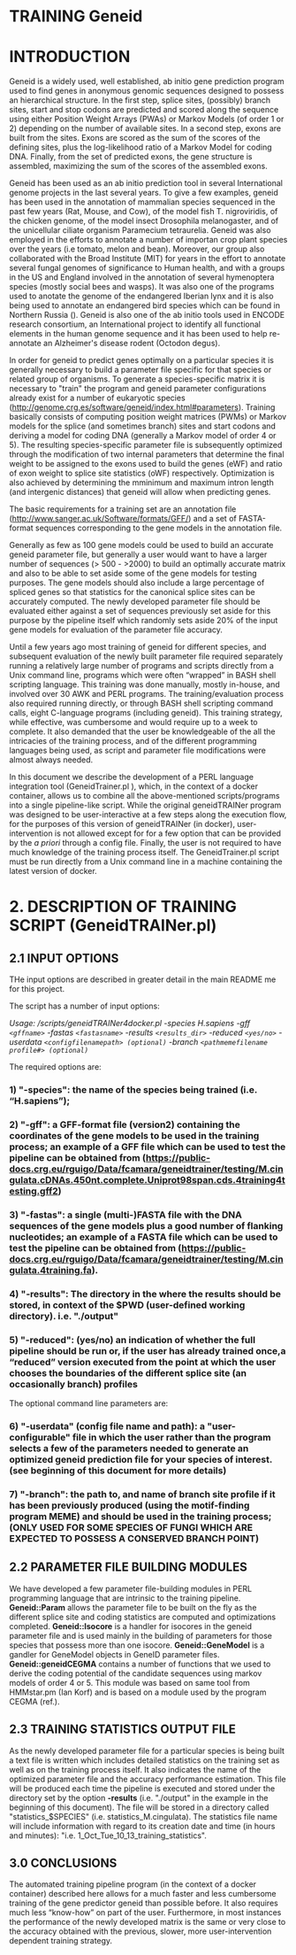 # TRAINING Geneid

# INTRODUCTION

Geneid is a widely used, well established, ab initio gene prediction program used to find genes in anonymous genomic sequences designed to possess an hierarchical structure. In the first step, splice sites, (possibly) branch sites, start and stop codons are predicted and scored along the sequence using either Position Weight Arrays (PWAs) or Markov Models (of order 1 or 2) depending on the number of available sites. In a second step, exons are built from the sites. Exons are scored as the sum of the scores of the defining sites, plus the log-likelihood ratio of a Markov Model for coding DNA.  Finally, from the set of predicted exons, the gene structure is assembled, maximizing the sum of the scores of the assembled exons.

Geneid has been used as an ab initio prediction tool in several International genome projects in the last several years. To give a few examples, geneid has been used in the annotation of mammalian species sequenced in the past few years (Rat, Mouse, and Cow), of the model fish T. nigroviridis, of the chicken genome, of the model insect Drosophila melanogaster, and of the unicellular ciliate organism Paramecium tetraurelia. Geneid was also employed in the efforts to annotate a number of importan crop plant species over the years (i.e tomato, melon and bean).  Moreover, our group also collaborated with the Broad Institute (MIT) for years in the effort to annotate several fungal genomes of significance to Human health, and with a groups in the US and England involved in the annotation of several hymenoptera species (mostly social bees and wasps). It was also one of the programs used to anotate the genome of the endangered Iberian lynx and it is also being used to annotate an endangered bird species which can be found in Northern Russia (). Geneid is also one of the ab initio tools used in ENCODE research consortium, an International project to identify all functional elements in the human genome sequence and it has been used to help re-annotate an Alzheimer's disease rodent (Octodon degus). 

In order for geneid to predict genes optimally on a particular species it is generally necessary to build a parameter file specific for that species or related group of organisms.  To generate a species-specific matrix it is necessary to "train" the program and geneid parameter configurations already exist for a number of eukaryotic species (http://genome.crg.es/software/geneid/index.html#parameters).  Training basically consists of computing position weight matrices (PWMs) or Markov models for the splice (and sometimes branch) sites and start codons and deriving a model for coding DNA (generally a Markov model of order 4 or 5).  The resulting species-specific parameter file is subsequently optimized through the modification of two internal parameters that determine the final weight to be assigned to the exons used to build the genes (eWF) and ratio of exon weight to splice site statistics (oWF) respectively. Optimization is also achieved by determining the mminimum and maximum intron length (and intergenic distances) that geneid will allow when predicting genes. 

The basic requirements for a training set are an annotation file (http://www.sanger.ac.uk/Software/formats/GFF/) and a set of FASTA-format sequences corresponding to the gene models in the annotation file.

Generally as few as 100 gene models could be used to build an accurate geneid parameter file, but generally a user would want to have a larger number of sequences (> 500 - >2000) to build an optimally accurate matrix and also to be able to set aside some of the gene models for testing purposes. The gene models should also include a large percentage of spliced genes so that statistics for the canonical splice sites can be accurately computed. The newly developed parameter file should be evaluated either against a set of sequences previously set aside for this purpose by the pipeline itself which randomly sets aside 20% of the input gene models for evaluation of the parameter file accuracy.

Until a few years ago most training of geneid for different species, and subsequent evaluation of the newly built parameter file required separately running a relatively large number of programs and scripts directly from a Unix command line, programs which were often “wrapped” in BASH shell scripting language. This training was done manually, mostly in-house, and involved over 30 AWK and PERL programs.   The training/evaluation process also required running directly, or through BASH shell scripting command calls, eight C-language programs (including geneid). This training strategy, while effective, was cumbersome and would require up to a week to complete. It also demanded that the user be knowledgeable of the all the intricacies of the training process, and of the different programming languages being used, as script and parameter file modifications were almost always needed. 

In this document we describe the development of a PERL language integration tool (GeneidTrainer.pl ), which, in the context of a docker container, allows us to combine all the above-mentioned scripts/programs into a single pipeline-like script. While the original geneidTRAINer program was designed to be user-interactive at a few steps along the execution flow, for the purposes of this version of geneidTRAINer (in docker), user-intervention is not allowed except for for a few option that can be provided by the _a priori_ through a config file. Finally, the user is not required to have much knowledge of the training process itself.  The GeneidTrainer.pl script must be run directly from a Unix command line in a machine containing the latest version of docker. 

# 2. DESCRIPTION OF TRAINING SCRIPT (GeneidTRAINer.pl)

## 2.1 INPUT OPTIONS

THe input options are described in greater detail in the main README me for this project.

The script has a number of input options:

_Usage: /scripts/geneidTRAINer4docker.pl -species H.sapiens -gff `<gffname>` -fastas `<fastasname>` -results `<results_dir>` -reduced `<yes/no>` -userdata `<configfilenamepath> (optional)` -branch `<pathmemefilename profile#> (optional)`_

The required options are:

### 1) "-species": the name of the species being trained (i.e. “H.sapiens”); 

### 2) "-gff": a GFF-format file (version2) containing the coordinates of the gene models to be used in the training process; an example of a GFF file which can be used to test the pipeline can be obtained from (https://public-docs.crg.eu/rguigo/Data/fcamara/geneidtrainer/testing/M.cingulata.cDNAs.450nt.complete.Uniprot98span.cds.4training4testing.gff2)  
### 3) "-fastas": a single (multi-)FASTA file with the DNA sequences of the gene models plus a good number of flanking nucleotides; an example of a FASTA file which can be used to test the pipeline can be obtained from (https://public-docs.crg.eu/rguigo/Data/fcamara/geneidtrainer/testing/M.cingulata.4training.fa).   

### 4) "-results": The directory in the where the results should be stored, in context of the $PWD (user-defined working directory). i.e. "./output"

### 5) "-reduced": (yes/no) an indication of whether the full pipeline should be run or, if the user has already trained once,a “reduced” version executed from the point at which the user chooses the boundaries of the different splice site (an occasionally branch) profiles

The optional command line parameters are:

### 6) "-userdata" (config file name and path): a "user-configurable" file in which the user rather than the program selects a few of the parameters needed to generate an optimized geneid prediction file for your species of interest. (see beginning of this document for more details) 

### 7) "-branch": the path to, and name of branch site profile if it has been previously produced (using the motif-finding  program MEME) and should be used in the training process; (ONLY USED FOR SOME SPECIES OF FUNGI WHICH ARE EXPECTED TO POSSESS A CONSERVED BRANCH POINT) 


## 2.2 PARAMETER FILE BUILDING MODULES

We have developed a few parameter file-building modules in PERL programming language that are intrinsic to the training pipeline. **Geneid::Param** allows the parameter file to be built on the fly as the different splice site and coding statistics are computed and optimizations completed. **Geneid::Isocore** is a handler for isocores in the geneid parameter file and is used mainly in the building of parameters for those species that possess more than one isocore. **Geneid::GeneModel** is a gandler for GeneModel objects in GeneID parameter files. **Geneid::geneidCEGMA** contains a number of functions that we used to derive the coding potential of the candidate sequences using markov models of order 4 or 5. This module was based on same tool from HMMstar.pm (Ian Korf) and is based on a module used by the program CEGMA (ref.).

## 2.3 TRAINING STATISTICS OUTPUT FILE

As the newly developed parameter file for a particular species is being built a text file is written which includes detailed statistics on the training set as well as on the training process itself. It also indicates the name of the optimized parameter file and the accuracy  performance estimation. This file will be produced each time the pipeline is executed and stored under the directory set by the option **-results** (i.e. "./output" in the example in the beginning of this document). The file will be stored in a directory called "statistics_$SPECIES" (i.e. statistics_M.cingulata). The statistics file name will include information with regard to its creation date and time (in hours and minutes): "i.e. 1_Oct_Tue_10_13_training_statistics". 


## 3.0 CONCLUSIONS

The automated training pipeline program (in the context of a docker container) described here allows for a much faster and less cumbersome training of the gene predictor geneid than possible before. It also requires much less “know-how” on part of the user. Furthermore, in most instances the performance of the newly developed matrix is the same or very close to the accuracy obtained with the previous, slower, more user-intervention dependent training strategy.
